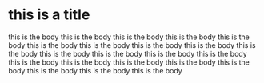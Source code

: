 # this is a title

this is the body this is the body this is the body this is the body this is the body this is the body this is the body this is the body this is the body this is the body this is the body this is the body this is the body this is the body this is the body this is the body this is the body this is the body this is the body this is the body this is the body this is the body 
